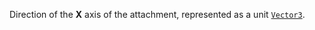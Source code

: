 Direction of the **X** axis of the attachment, represented as a unit
[`Vector3`](https://create.roblox.com/docs/reference/engine/datatypes/Vector3).